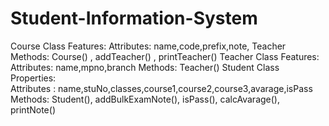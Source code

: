 # Student-Information-System
Course Class Features:  Attributes: name,code,prefix,note,
Teacher Methods: Course() , addTeacher() , printTeacher() 
Teacher Class Features:  Attributes: name,mpno,branch 
Methods: Teacher() 
Student Class Properties:  
Attributes : name,stuNo,classes,course1,course2,course3,avarage,isPass 
Methods: Student(), addBulkExamNote(), isPass(), calcAvarage(), printNote()
